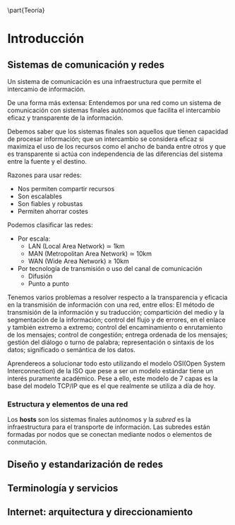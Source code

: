 \part{Teoría}

# Introducción

## Sistemas de comunicación y redes

Un sistema de comunicación es una infraestructura que permite el intercamio de información.

De una forma más extensa: Entendemos por una red como un sistema de comunicación con sistemas finales autónomos que facilita el intercambio eficaz y transparente de la información.

Debemos saber que los sistemas finales son aquellos que tienen capacidad de procesar información; que un intercambio se considera eficaz si maximiza el uso de los recursos como el ancho de banda entre otros y que es transparente si actúa con independencia de las diferencias del sistema entre la fuente y el destino.

Razones para usar redes:

- Nos permiten compartir recursos
- Son escalables
- Son fiables y robustas
- Permiten ahorrar costes

Podemos clasificar las redes:

- Por escala:
    * LAN (Local Area Network) $\simeq$ 1km
    * MAN (Metropolitan Area Network) $\simeq$ 10km
    * WAN (Wide Area Network) $\geq$ 10km
- Por tecnología de transmisión o uso del canal de comunicación
    * Difusión
    * Punto a punto


Tenemos varios problemas a resolver respecto a la transparencia y eficacia en la transmisión de información con una red, entre ellos: El método de transmisión de la información y su traducción; compartición del medio y la segmentación de la información; control del flujo y de errores, en el enlace y también extremo a extremo; control del encaminamiento o enrutamiento de los mensajes; control de congestión; entrega ordenada de los mensajes; gestión del diálogo o turno de palabra; representación o sintaxis de los datos; significado o semántica de los datos.

Aprendereos a solucionar todo esto utilizando el modelo OSI(Open System Interconnection) de la ISO que pese a ser un modelo estándar tiene un interés puramente académico. Pese a ello, este modelo de 7 capas es la base del modelo TCP/IP que es el que realmente se utiliza a día de hoy.


### Estructura y elementos de una red

Los **hosts** son los sistemas finales autónomos y la *subred* es la infraestructura para el transporte de información. Las subredes están formadas por nodos que se conectan mediante nodos o elementos de conmutación.

## Diseño y estandarización de redes

## Terminología y servicios

## Internet: arquitectura y direccionamiento
